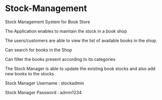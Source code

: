 # Stock-Management
Stock Management System for Book Store

The Application enables to maintain the stock in a book shop


The users/customers are able to view the list of available books in the shop.

Can search for books in the Shop

Can filter the books present according to its categories

The Stock Manager is able to update the existing book stocks and also add new books to the stocks

Stock Manager Username : stockadmin

Stock Manager Password : admin1234
